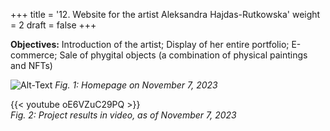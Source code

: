 +++
title = '12. Website for the artist Aleksandra Hajdas-Rutkowska'
weight = 2
draft = false
+++


**Objectives:** Introduction of the artist; Display of her entire portfolio; E-commerce; Sale of phygital objects (a combination of physical paintings and NFTs)


![Alt-Text](/img/p12.1.b.jpg)
*Fig. 1: Homepage on November 7, 2023*  

{{< youtube oE6VZuC29PQ >}}  
*Fig. 2: Project results in video, as of November 7, 2023*